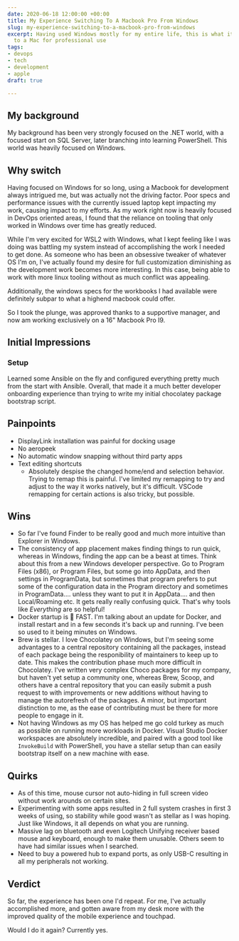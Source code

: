 ```yaml
---
date: 2020-06-18 12:00:00 +00:00
title: My Experience Switching To A Macbook Pro From Windows
slug: my-experience-switching-to-a-macbook-pro-from-windows
excerpt: Having used Windows mostly for my entire life, this is what it was like switching
  to a Mac for professional use
tags:
- devops
- tech
- development
- apple
draft: true

---
```

## My background

My background has been very strongly focused on the .NET world, with a focused start on SQL Server, later branching into learning PowerShell.
This world was heavily focused on Windows.

## Why switch

Having focused on Windows for so long, using a Macbook for development always intrigued me, but was actually not the driving factor.
Poor specs and performance issues with the currently issued laptop kept impacting my work, causing impact to my efforts.
As my work right now is heavily focused in DevOps oriented areas, I found that the reliance on tooling that only worked in Windows over time has greatly reduced.

While I'm very excited for WSL2 with Windows, what I kept feeling like I was doing was battling my system instead of accomplishing the work I needed to get done.
As someone who has been an obsessive tweaker of whatever OS I'm on, I've actually found my desire for full customization diminishing as the development work becomes more interesting.
In this case, being able to work with more linux tooling without as much conflict was appealing.

Additionally, the windows specs for the workbooks I had available were definitely subpar to what a highend macbook could offer.

So I took the plunge, was approved thanks to a supportive manager, and now am working exclusively on a 16" Macbook Pro I9.

## Initial Impressions

### Setup

Learned some Ansible on the fly and configured everything pretty much from the start with Ansible.
Overall, that made it a much better developer onboarding experience than trying to write my initial chocolatey package bootstrap script.

## Painpoints

* DisplayLink installation was painful for docking usage
* No aeropeek
* No automatic window snapping without third party apps
* Text editing shortcuts
  * Absolutely despise the changed home/end and selection behavior. Trying to remap this is painful. I've limited my remapping to try and adjust to the way it works natively, but it's difficult. VSCode remapping for certain actions is also tricky, but possible.

## Wins

* So far I've found Finder to be really good and much more intuitive than Explorer in Windows.
* The consistency of app placement makes finding things to run quick, whereas in Windows, finding the app can be a beast at times. Think about this from a new Windows developer perspective. Go to Program Files (x86), or Program Files, but some go into AppData, and then settings in ProgramData, but sometimes that program prefers to put some of the configuration data in the Program directory and sometimes in ProgramData.... unless they want to put it in AppData.... and then Local/Roaming etc. It gets really really confusing quick. That's why tools like _Everything_ are so helpful!
* Docker startup is 🚀 FAST. I'm talking about an update for Docker, and install restart and in a few seconds it's back up and running. I've been so used to it being minutes on Windows.
* Brew is stellar. I love Chocolatey on Windows, but I'm seeing some advantages to a central repository containing all the packages, instead of each package being the responibility of maintainers to keep up to date. This makes the contribution phase much more difficult in Chocolatey. I've written very complex Choco packages for my company, but haven't yet setup a community one, whereas Brew, Scoop, and others have a central repository that you can easily submit a push request to with improvements or new additions without having to manage the autorefresh of the packages. A minor, but important distinction to me, as the ease of contributing must be there for more people to engage in it.
* Not having Windows as my OS has helped me go cold turkey as much as possible on running more workloads in Docker. Visual Studio Docker workspaces are absolutely incredible, and paired with a good tool like `InvokeBuild` with PowerShell, you have a stellar setup than can easily bootstrap itself on a new machine with ease.

## Quirks

* As of this time, mouse cursor not auto-hiding in full screen video without work arounds on certain sites.
* Experimenting with some apps resulted in 2 full system crashes in first 3 weeks of using, so stability while good wasn't as stellar as I was hoping. Just like Windows, it all depends on what you are running.
* Massive lag on bluetooth and even Logitech Unifying receiver based mouse and keyboard, enough to make them unusable. Others seem to have had similar issues when I searched. 
* Need to buy a powered hub to expand ports, as only USB-C resulting in all my peripherals not working.

## Verdict

So far, the experience has been one I'd repeat.
For me, I've actually accomplished more, and gotten aware from my desk more with the improved quality of the mobile experience and touchpad.

Would I do it again?
Currently yes.